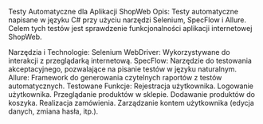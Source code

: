 Testy Automatyczne dla Aplikacji ShopWeb
Opis:
Testy automatyczne napisane w języku C# przy użyciu narzędzi Selenium, SpecFlow i Allure. Celem tych testów jest sprawdzenie funkcjonalności aplikacji internetowej ShopWeb.

Narzędzia i Technologie:
Selenium WebDriver: Wykorzystywane do interakcji z przeglądarką internetową.
SpecFlow: Narzędzie do testowania akceptacyjnego, pozwalające na pisanie testów w języku naturalnym.
Allure: Framework do generowania czytelnych raportów z testów automatycznych.
Testowane Funkcje:
Rejestracja użytkownika.
Logowanie użytkownika.
Przeglądanie produktów w sklepie.
Dodawanie produktów do koszyka.
Realizacja zamówienia.
Zarządzanie kontem użytkownika (edycja danych, zmiana hasła, itp.).
